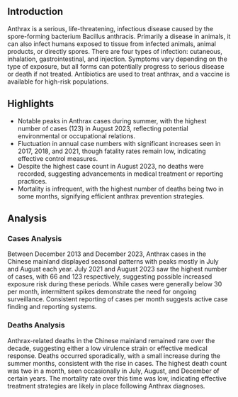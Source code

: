 ## Introduction

Anthrax is a serious, life-threatening, infectious disease caused by the spore-forming bacterium Bacillus anthracis. Primarily a disease in animals, it can also infect humans exposed to tissue from infected animals, animal products, or directly spores. There are four types of infection: cutaneous, inhalation, gastrointestinal, and injection. Symptoms vary depending on the type of exposure, but all forms can potentially progress to serious disease or death if not treated. Antibiotics are used to treat anthrax, and a vaccine is available for high-risk populations.

## Highlights

- Notable peaks in Anthrax cases during summer, with the highest number of cases (123) in August 2023, reflecting potential environmental or occupational relations. <br/>
- Fluctuation in annual case numbers with significant increases seen in 2017, 2018, and 2021, though fatality rates remain low, indicating effective control measures. <br/>
- Despite the highest case count in August 2023, no deaths were recorded, suggesting advancements in medical treatment or reporting practices. <br/>
- Mortality is infrequent, with the highest number of deaths being two in some months, signifying efficient anthrax prevention strategies. <br/>

## Analysis

### Cases Analysis
Between December 2013 and December 2023, Anthrax cases in the Chinese mainland displayed seasonal patterns with peaks mostly in July and August each year. July 2021 and August 2023 saw the highest number of cases, with 66 and 123 respectively, suggesting possible increased exposure risk during these periods. While cases were generally below 30 per month, intermittent spikes demonstrate the need for ongoing surveillance. Consistent reporting of cases per month suggests active case finding and reporting systems.

### Deaths Analysis
Anthrax-related deaths in the Chinese mainland remained rare over the decade, suggesting either a low virulence strain or effective medical response. Deaths occurred sporadically, with a small increase during the summer months, consistent with the rise in cases. The highest death count was two in a month, seen occasionally in July, August, and December of certain years. The mortality rate over this time was low, indicating effective treatment strategies are likely in place following Anthrax diagnoses.
